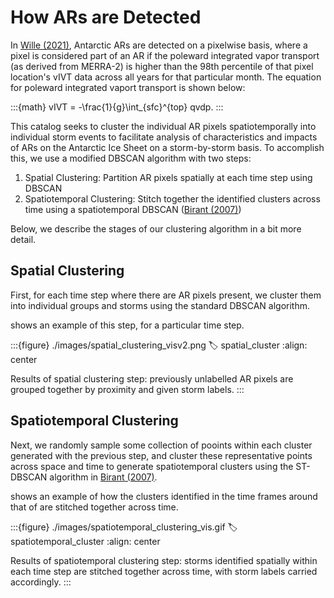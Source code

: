 # How ARs are Detected

In [Wille (2021)](https://agupubs.onlinelibrary.wiley.com/doi/full/10.1029/2020JD033788), Antarctic ARs are detected on a pixelwise basis, where a pixel is considered part of an AR if the poleward integrated vapor transport (as derived from MERRA-2) is higher than the 98th percentile of that pixel location's vIVT data across all years for that particular month. The equation for poleward integrated vaport transport is shown below:

:::{math}
vIVT = -\frac{1}{g}\int_{sfc}^{top} qvdp.
:::

This catalog seeks to cluster the individual AR pixels spatiotemporally into individual storm events to facilitate analysis of characteristics and impacts of ARs on the Antarctic Ice Sheet on a storm-by-storm basis. To accomplish this, we use a modified DBSCAN algorithm with two steps:

1. Spatial Clustering: Partition AR pixels spatially at each time step using DBSCAN
2. Spatiotemporal Clustering: Stitch together the identified clusters across time using a spatiotemporal DBSCAN ([Birant (2007)](https://www.sciencedirect.com/science/article/pii/S0169023X06000218))

Below, we describe the stages of our clustering algorithm in a bit more detail.

## Spatial Clustering

First, for each time step where there are AR pixels present, we cluster them into individual groups and storms using the standard DBSCAN algorithm.

[](#spatial_cluster) shows an example of this step, for a particular time step.

:::{figure} ./images/spatial_clustering_visv2.png
:label: spatial_cluster
:align: center

Results of spatial clustering step: previously unlabelled AR pixels are grouped together by proximity and given storm labels.
:::

## Spatiotemporal Clustering

Next, we randomly sample some collection of pooints within each cluster generated with the previous step, and cluster these representative points across space and time to generate spatiotemporal clusters using the ST-DBSCAN algorithm in [Birant (2007)](https://www.sciencedirect.com/science/article/pii/S0169023X06000218).

[](#spatiotemporal_cluster) shows an example of how the clusters identified in the time frames around that of [](#spatial_cluster) are stitched together across time.

:::{figure} ./images/spatiotemporal_clustering_vis.gif
:label: spatiotemporal_cluster
:align: center

Results of spatiotemporal clustering step: storms identified spatially within each time step are stitched together across time, with storm labels carried accordingly.
:::
